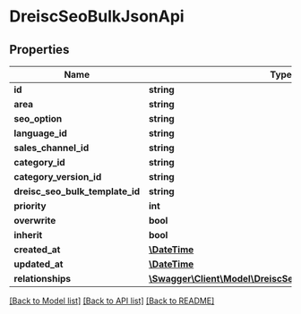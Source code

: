 # DreiscSeoBulkJsonApi

## Properties
Name | Type | Description | Notes
------------ | ------------- | ------------- | -------------
**id** | **string** |  | [optional] 
**area** | **string** |  | 
**seo_option** | **string** |  | 
**language_id** | **string** |  | 
**sales_channel_id** | **string** |  | [optional] 
**category_id** | **string** |  | 
**category_version_id** | **string** |  | [optional] 
**dreisc_seo_bulk_template_id** | **string** |  | [optional] 
**priority** | **int** |  | [optional] 
**overwrite** | **bool** |  | [optional] 
**inherit** | **bool** |  | [optional] 
**created_at** | [**\DateTime**](\DateTime.md) |  | 
**updated_at** | [**\DateTime**](\DateTime.md) |  | [optional] 
**relationships** | [**\Swagger\Client\Model\DreiscSeoBulkJsonApiRelationships**](DreiscSeoBulkJsonApiRelationships.md) |  | [optional] 

[[Back to Model list]](../../README.md#documentation-for-models) [[Back to API list]](../../README.md#documentation-for-api-endpoints) [[Back to README]](../../README.md)

